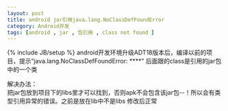 ```yaml
---
layout: post
title: android jar引用java.lang.NoClassDefFoundError 
category: Android开发
tags: [android , jar , 包引用 , class not found ]
---
```

{% include JB/setup %}
  android开发环境升级ADT18版本后，编译以前的项目，提示“java.lang.NoClassDefFoundError: ****”  后面跟的class是引用的jar包中的一个类  
   
 解决办法：  
     把jar包放到项目下的libs里才可以找到，否则apk不会包含该jar包--！所以会有类型引用异常的错误。之前是放在lib中不是libs 修改后正常